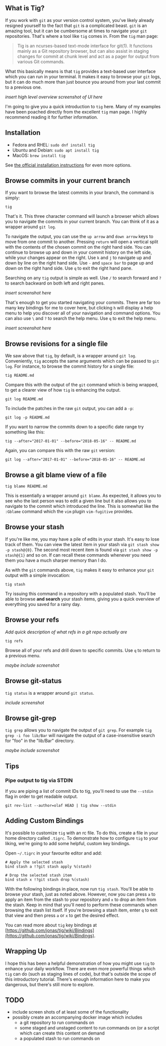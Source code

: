 ## What is Tig?

If you work with `git` as your version control system, you've likely already resigned yourself to the fact that `git` is a complicated beast.  `git` is an amazing tool, but it can be cumbersome at times to navigate your `git` repositories.  That's where a tool like `tig` comes in.  From the `tig` man page:

> Tig is an ncurses-based text-mode interface for git(1). It functions mainly as a Git repository browser, but can also assist in staging changes for commit at chunk level and act as a pager for output from various Git commands.

What this basically means is that `tig` provides a text-based user interface which you can run in your terminal.  It makes it easy to browse your `git` logs, but it can do much more than just bounce you around from your last commit to a previous one.

*insert high level overview screenshot of UI here*

I'm going to give you a quick introduction to `tig` here.  Many of my examples have been poached directly from the excellent `tig` man page.  I highly recommend reading it for further information.

## Installation

* Fedora and RHEL: `sudo dnf install tig`
* Ubuntu and Debian: `sudo apt install tig`
* MacOS: `brew install tig`

See [the official installation instructions](https://jonas.github.io/tig/INSTALL.html) for even more options.

## Browse commits in your current branch

If you want to browse the latest commits in your branch, the command is simply:

`tig`

That's it.  This three character command will launch a browser which allows you to navigate the commits in your current branch.  You can think of it as a wrapper around `git log`.

To navigate the output, you can use the `up arrow` and `down arrow` keys to move from one commit to another.  Pressing `return` will open a vertical split with the contents of the chosen commit on the right hand side.  You can continue to browse up and down in your commit history on the left side, while your changes appear on the right.  Use `k` and `j` to navigate up and down by line on the right hand side.  Use `-` and `space bar` to page up and down on the right hand side. Use `q` to exit the right hand pane.

Searching on any `tig` output is simple as well.  Use `/` to search forward and `?` to search backward on both left and right panes.

*insert screenshot here*

That's enough to get you started navigating your commits.  There are far too many key bindings for me to cover here, but clicking `h` will display a help menu to help you discover all of your navigation and command options.  You can also use `\` and `?` to search the help menu. Use `q` to exit the help menu.

*insert screenshot here*
 
## Browse revisions for a single file

We saw above that `tig`, by default, is a wrapper around `git log`. Conveniently, `tig` accepts the same arguments which can be passed to `git log`.  For instance, to browse the commit history for a single file:

`tig README.md`

Compare this with the output of the `git` command which is being wrapped, to get a clearer view of how `tig` is enhancing the output.

`git log README.md`

To include the patches in the raw `git` output, you can add a `-p`:

`git log -p README.md`

If you want to narrow the commits down to a specific date range try something like this:

`tig --after="2017-01-01" --before="2018-05-16" -- README.md`

Again, you can compare this with the raw `git` version:

`git log --after="2017-01-01" --before="2018-05-16" -- README.md`


## Browse a git blame view of a file

`tig blame README.md`

This is essentially a wrapper around `git blame`.  As expected, it allows you to see who the last person was to edit a given line but it  also allows you to navigate to the commit which introduced the line.  This is somewhat like the `:Gblame` command which the `vim` plugin `vim-fugitive` provides.

## Browse your stash

If you're like me, you may have a pile of edits in your stash.  It's easy to lose track of them.  You can view the latest item in your stash via `git stash show -p stash@{0}`.  The second most recent item is found via `git stash show -p stash@{1}` and so on.  If can recall these commands whenever you need them you have a much sharper memory than I do. 

As with the `git` commands above, `tig` makes it easy to enhance your `git` output with a simple invocation: 

`tig stash`

Try issuing this command in a repository with a populated stash.  You'll be able to browse **and search** your stash items, giving you a quick overview of everything you saved for a rainy day.

## Browse your refs

*Add quick description of what refs in a git repo actually are*

`tig refs`

Browse all of your refs and drill down to specific commits. Use `q` to return to a previous menu.

*maybe include screenshot*

## Browse git-status

`tig status` is a wrapper around `git status`.

*include screenshot*

## Browse git-grep

`tig grep` allows you to navigate the output of `git grep`.  For example `tig grep -i foo lib/Bar` will navigate the output of a case-insensitive search for "foo" in the "lib/Bar" directory.

*maybe include screenshot*

## Tips

### Pipe output to tig via STDIN

If you are piping a list of commit IDs to tig, you'll need to use the `--stdin` flag in order to get readable output.

`git rev-list --author=olaf HEAD | tig show --stdin`

## Adding Custom Bindings

It's possible to customize `tig` with an rc file.  To do this, create a file in your home directory called `.tigrc`.  To demonstrate how to configure `tig` to your liking, we're going to add some helpful, custom key bindings.

Open `~/.tigrc` in your favourite editor and add:

```
# Apply the selected stash
bind stash a !?git stash apply %(stash)

# Drop the selected stash item
bind stash x !?git stash drop %(stash)
```

With the following bindings in place, now run `tig stash`.  You'll be able to browse your stash, just as noted above.  However, now you can press `a` to apply an item from the stash to your repository and `x` to drop an item from the stash.  Keep in mind that you'll need to perform these commands when browsing the stash list itself.  If you're browsing a stash item, enter `q` to exit that view and then press `a` or `x` to get the desired effect.

You can read more about `tig` key bindings at [https://github.com/jonas/tig/wiki/Bindings](https://github.com/jonas/tig/wiki/Bindings).

## Wrapping Up

I hope this has been a helpful demonstration of how you might use `tig` to enhance your daily workflow.  There are even more powerful things which `tig` can do (such as staging lines of code), but that's outside the scope of this introductory tutorial.  There's enough information here to make you dangerous, but there's still more to explore.

## TODO
* include screen shots of at least some of the functionality
* possibly create an accompanying docker image which includes
  * a git repository to run commands on
  * some staged and unstaged content to run commands on (or a script which can create this content on demand
  * a populated stash to run commands on

